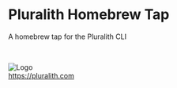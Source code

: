 # Pluralith Homebrew Tap

A homebrew tap for the Pluralith CLI

&nbsp;

![Logo](https://user-images.githubusercontent.com/25454503/104286033-c7ed5b80-54b4-11eb-91ca-edd94b0703ab.png)  
<https://pluralith.com>
